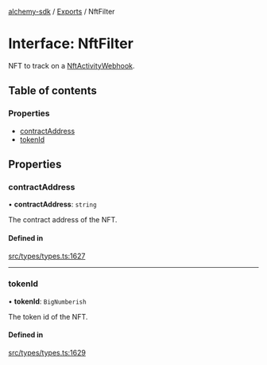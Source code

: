 [alchemy-sdk](../README.md) / [Exports](../modules.md) / NftFilter

# Interface: NftFilter

NFT to track on a [NftActivityWebhook](NftActivityWebhook.md).

## Table of contents

### Properties

- [contractAddress](NftFilter.md#contractaddress)
- [tokenId](NftFilter.md#tokenid)

## Properties

### contractAddress

• **contractAddress**: `string`

The contract address of the NFT.

#### Defined in

[src/types/types.ts:1627](https://github.com/alchemyplatform/alchemy-sdk-js/blob/8b1ae5c/src/types/types.ts#L1627)

___

### tokenId

• **tokenId**: `BigNumberish`

The token id of the NFT.

#### Defined in

[src/types/types.ts:1629](https://github.com/alchemyplatform/alchemy-sdk-js/blob/8b1ae5c/src/types/types.ts#L1629)
